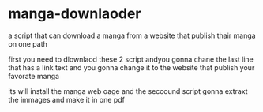 # manga-downlaoder
a script that can download a manga from a website that publish thair manga on one  path


first you need to dlownlaod these 2 script andyou gonna chane the last line that has a link text and you gonna change it to the website that publish your favorate manga 


its will install the manga web oage and the seccound script gonna extraxt  the immages and make it in one pdf

